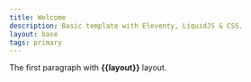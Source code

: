 ```yaml
---
title: Welcome
description: Basic template with Eleventy, LiquidJS & CSS.
layout: base
tags: primary
---
```


The first paragraph with **{{layout}}** layout.